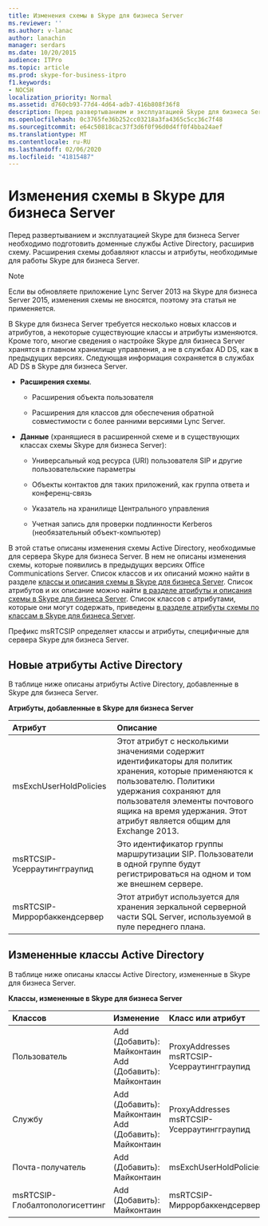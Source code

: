 ```yaml
---
title: Изменения схемы в Skype для бизнеса Server
ms.reviewer: ''
ms.author: v-lanac
author: lanachin
manager: serdars
ms.date: 10/20/2015
audience: ITPro
ms.topic: article
ms.prod: skype-for-business-itpro
f1.keywords:
- NOCSH
localization_priority: Normal
ms.assetid: d760cb93-77d4-4d64-adb7-416b808f36f8
description: Перед развертыванием и эксплуатацией Skype для бизнеса Server необходимо подготовить доменные службы Active Directory, расширив схему. Расширения схемы добавляют классы и атрибуты, необходимые для работы Skype для бизнеса Server.
ms.openlocfilehash: 0c3765fe36b252cc03218a3fa4365c5cc36c7f48
ms.sourcegitcommit: e64c50818cac37f3d6f0f96d0d4ff0f4bba24aef
ms.translationtype: MT
ms.contentlocale: ru-RU
ms.lasthandoff: 02/06/2020
ms.locfileid: "41815487"
---
```

# <a name="schema-changes-in-skype-for-business-server"></a>Изменения схемы в Skype для бизнеса Server
 
Перед развертыванием и эксплуатацией Skype для бизнеса Server необходимо подготовить доменные службы Active Directory, расширив схему. Расширения схемы добавляют классы и атрибуты, необходимые для работы Skype для бизнеса Server.

> [!NOTE]
> Если вы обновляете приложение Lync Server 2013 на Skype для бизнеса Server 2015, изменения схемы не вносятся, поэтому эта статья не применяется.
  
В Skype для бизнеса Server требуется несколько новых классов и атрибутов, а некоторые существующие классы и атрибуты изменяются. Кроме того, многие сведения о настройке Skype для бизнеса Server хранятся в главном хранилище управления, а не в службах AD DS, как в предыдущих версиях. Следующая информация сохраняется в службах AD DS в Skype для бизнеса Server.
  
- **Расширения схемы**.
    
  - Расширения объекта пользователя
    
  - Расширения для классов для обеспечения обратной совместимости с более ранними версиями Lync Server.
    
- **Данные** (хранящиеся в расширенной схеме и в существующих классах схемы Skype для бизнеса Server):
    
  - Универсальный код ресурса (URI) пользователя SIP и другие пользовательские параметры
    
  - Объекты контактов для таких приложений, как группа ответа и конференц-связь
    
  - Указатель на хранилище Центрального управления
    
  - Учетная запись для проверки подлинности Kerberos (необязательный объект-компьютер)
    
В этой статье описаны изменения схемы Active Directory, необходимые для сервера Skype для бизнеса Server. В нем не описаны изменения схемы, которые появились в предыдущих версиях Office Communications Server. Список классов и их описаний можно найти в разделе [классы и описания схемы в Skype для бизнеса Server](schema-classes-and-descriptions.md). Список атрибутов и их описание можно найти [в разделе атрибуты и описания схемы в Skype для бизнеса Server](schema-attributes-and-descriptions.md). Список классов с атрибутами, которые они могут содержать, приведены [в разделе атрибуты схемы по классам в Skype для бизнеса Server](schema-attributes-by-class.md).
  
Префикс msRTCSIP определяет классы и атрибуты, специфичные для сервера Skype для бизнеса Server.
  
## <a name="new-active-directory-attributes"></a>Новые атрибуты Active Directory

В таблице ниже описаны атрибуты Active Directory, добавленные в Skype для бизнеса Server.
  
**Атрибуты, добавленные в Skype для бизнеса Server**

|**Атрибут**|**Описание**|
|:-----|:-----|
|msExchUserHoldPolicies  <br/> |Этот атрибут с несколькими значениями содержит идентификаторы для политик хранения, которые применяются к пользователю. Политики удержания сохраняют для пользователя элементы почтового ящика на время удержания. Этот атрибут является общим для Exchange 2013.  <br/> |
|msRTCSIP-Усерраутингграупид  <br/> |Это идентификатор группы маршрутизации SIP. Пользователи в одной группе будут регистрироваться на одном и том же внешнем сервере.  <br/> |
|msRTCSIP-Миррорбаккендсервер  <br/> |Этот атрибут используется для хранения зеркальной серверной части SQL Server, используемой в пуле переднего плана.  <br/> |
   
## <a name="modified-active-directory-classes"></a>Измененные классы Active Directory

В таблице ниже описаны классы Active Directory, измененные в Skype для бизнеса Server.
  
**Классы, измененные в Skype для бизнеса Server**

|**Классов**|**Изменение**|**Класс или атрибут**|
|:-----|:-----|:-----|
|Пользователь  <br/> |Add (Добавить): Майконтаин  <br/> Add (Добавить): Майконтаин  <br/> |ProxyAddresses  <br/> msRTCSIP-Усерраутингграупид  <br/> |
|Службу  <br/> |Add (Добавить): Майконтаин  <br/> Add (Добавить): Майконтаин  <br/> |ProxyAddresses  <br/> msRTCSIP-Усерраутингграупид  <br/> |
|Почта-получатель  <br/> |Add (Добавить): Майконтаин  <br/> |msExchUserHoldPolicies  <br/> |
|msRTCSIP-Глобалтопологисеттинг  <br/> |Add (Добавить): Майконтаин  <br/> |msRTCSIP-Миррорбаккендсервер  <br/> |
   

